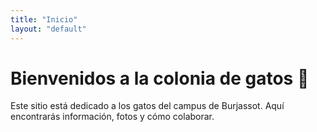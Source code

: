 ```yaml
---
title: "Inicio"
layout: "default"
---
```


# Bienvenidos a la colonia de gatos 🐾

Este sitio está dedicado a los gatos del campus de Burjassot. Aquí encontrarás información, fotos y cómo colaborar.
